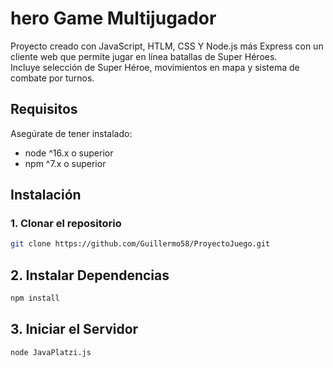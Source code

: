 # hero Game Multijugador

Proyecto creado con JavaScript, HTLM, CSS Y Node.js más Express con un cliente web que permite jugar en línea batallas de Super Héroes.  
Incluye selección de Super Héroe, movimientos en mapa y sistema de combate por turnos.

## Requisitos

Asegúrate de tener instalado:

- node ^16.x o superior  
- npm ^7.x o superior

## Instalación

### 1. Clonar el repositorio

```bash
git clone https://github.com/Guillermo58/ProyectoJuego.git
```

## 2. Instalar Dependencias 
```bash
npm install
```

## 3. Iniciar el Servidor
```bash
node JavaPlatzi.js
```




